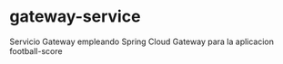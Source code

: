 # gateway-service
Servicio Gateway empleando Spring Cloud Gateway para la aplicacion football-score

